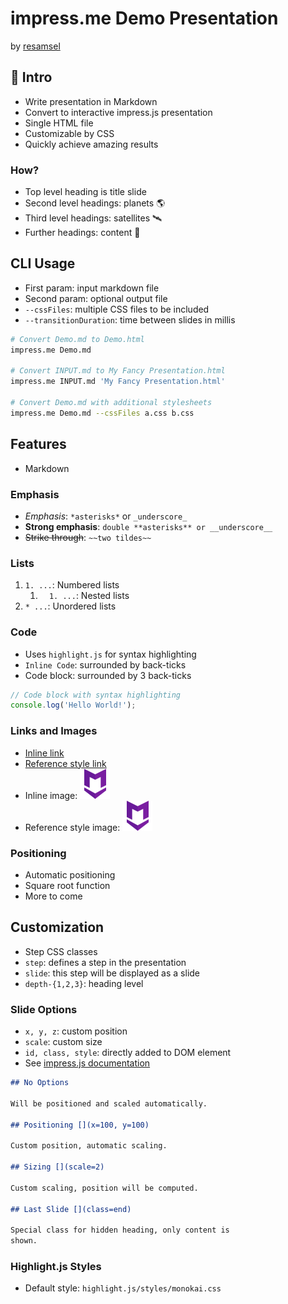 impress.me Demo Presentation
====================================

by [resamsel](https://github.com/resamsel)

## 🧭 Intro

* Write presentation in Markdown
* Convert to interactive impress.js presentation
* Single HTML file
* Customizable by CSS
* Quickly achieve amazing results

### How?

* Top level heading is title slide
* Second level headings: planets 🌎
* Third level headings: satellites 🛰️
* Further headings: content 📖

## CLI Usage

* First param: input markdown file
* Second param: optional output file
* `--cssFiles`: multiple CSS files to be included
* `--transitionDuration`: time between slides in millis

```bash
# Convert Demo.md to Demo.html
impress.me Demo.md

# Convert INPUT.md to My Fancy Presentation.html
impress.me INPUT.md 'My Fancy Presentation.html'

# Convert Demo.md with additional stylesheets
impress.me Demo.md --cssFiles a.css b.css
```

## Features

* Markdown

### Emphasis

* *Emphasis*: `*asterisks*` or `_underscore_`
* **Strong emphasis**: `double **asterisks** or __underscore__`
* ~~Strike through~~: `~~two tildes~~`

### Lists

1. `1. ...`: Numbered lists
   1. `  1. ...`: Nested lists
1. `* ...`: Unordered lists

### Code

* Uses `highlight.js` for syntax highlighting
* `Inline Code`: surrounded by back-ticks
* Code block: surrounded by 3 back-ticks

```javascript
// Code block with syntax highlighting
console.log('Hello World!');
```

### Links and Images

* [Inline link](https://github.com/resamsel/impress.me)
* [Reference style link]
* Inline image:
  ![alt text](https://github.com/adam-p/markdown-here/raw/master/src/common/images/icon48.png "Logo Title Text 1")
* Reference style image:
  ![alt text][logo]
  
### Positioning

* Automatic positioning
* Square root function
* More to come

## Customization

* Step CSS classes
* `step`: defines a step in the presentation
* `slide`: this step will be displayed as a slide
* `depth-{1,2,3}`: heading level

### Slide Options

* `x, y, z`: custom position
* `scale`: custom size
* `id, class, style`: directly added to DOM element
* See [impress.js documentation](https://github.com/impress/impress.js/blob/master/DOCUMENTATION.md#step-element)

```markdown
## No Options

Will be positioned and scaled automatically.

## Positioning [](x=100, y=100)

Custom position, automatic scaling.

## Sizing [](scale=2)

Custom scaling, position will be computed.

## Last Slide [](class=end)

Special class for hidden heading, only content is
shown.
```

### Highlight.js Styles

* Default style: `highlight.js/styles/monokai.css`

[logo]: https://github.com/adam-p/markdown-here/raw/master/src/common/images/icon48.png "Logo Title Text 2"
[Reference style link]: http://www.reddit.com
